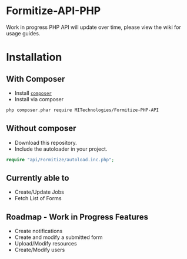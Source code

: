 # Formitize-API-PHP
Work in progress PHP API will update over time, please  view the wiki for usage guides.

# Installation

## With Composer 
- Install [`composer`](https://getcomposer.org)
- Install via composer

```sh
php composer.phar require MITechnologies/Formitize-PHP-API
```

## Without composer
- Download this repository.
- Include the autoloader in your project.
```php
require "api/Formitize/autoload.inc.php";
```

## Currently able to
* Create/Update Jobs
* Fetch List of Forms

## Roadmap - Work in Progress Features
* Create notifications
* Create and modify a submitted form
* Upload/Modify resources
* Create/Modify users


